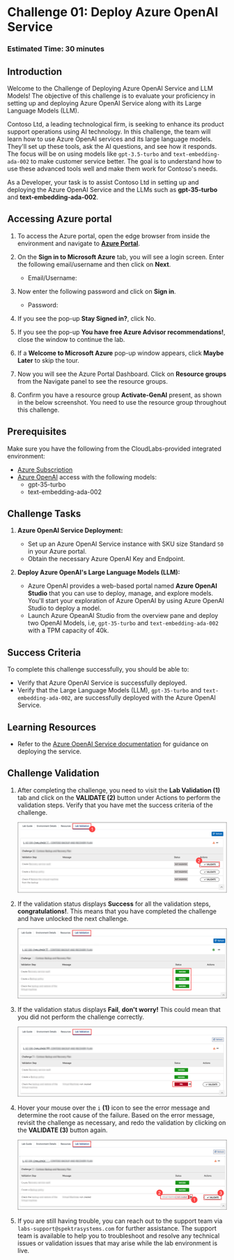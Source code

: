 # Challenge 01: Deploy Azure OpenAI Service

### Estimated Time: 30 minutes

## Introduction

Welcome to the Challenge of Deploying Azure OpenAI Service and LLM Models! The objective of this challenge is to evaluate your proficiency in setting up and deploying Azure OpenAI Service along with its Large Language Models (LLM).

Contoso Ltd, a leading technological firm, is seeking to enhance its product support operations using AI technology. In this challenge, the team will learn how to use Azure OpenAI services and its large language models. They'll set up these tools, ask the AI questions, and see how it responds. The focus will be on using models like `gpt-3.5-turbo` and `text-embedding-ada-002` to make customer service better. The goal is to understand how to use these advanced tools well and make them work for Contoso's needs.

As a Developer, your task is to assist Contoso Ltd in setting up and deploying the Azure OpenAI Service and the LLMs such as **gpt-35-turbo** and **text-embedding-ada-002**. 

## Accessing Azure portal

1. To access the Azure portal, open the edge browser from inside the environment and navigate to **[Azure Portal](https://portal.azure.com)**.

1. On the **Sign in to Microsoft Azure** tab, you will see a login screen. Enter the following email/username and then click on **Next**. 
   * Email/Username: <inject key="AzureAdUserEmail"></inject>
        
1. Now enter the following password and click on **Sign in**.
   * Password: <inject key="AzureAdUserPassword"></inject>
     
1. If you see the pop-up **Stay Signed in?**, click No.

1. If you see the pop-up **You have free Azure Advisor recommendations!**, close the window to continue the lab.

1. If a **Welcome to Microsoft Azure** pop-up window appears, click **Maybe Later** to skip the tour.
   
1. Now you will see the Azure Portal Dashboard. Click on **Resource groups** from the Navigate panel to see the resource groups.
  
1. Confirm you have a resource group **Activate-GenAI** present, as shown in the below screenshot. You need to use the **<inject key="Resource Group Name"/>** resource group throughout this challenge.

## Prerequisites

Make sure you have the following from the CloudLabs-provided integrated environment:
- [Azure Subscription](https://azure.microsoft.com/en-us/free/)
- [Azure OpenAI](https://aka.ms/oai/access) access with the following models:
  - gpt-35-turbo
  - text-embedding-ada-002

## Challenge Tasks

1. **Azure OpenAI Service Deployment:**
   - Set up an Azure OpenAI Service instance with SKU size Standard `S0` in your Azure portal.
   - Obtain the necessary Azure OpenAI Key and Endpoint.

2. **Deploy Azure OpenAI's Large Language Models (LLM):**
   - Azure OpenAI provides a web-based portal named **Azure OpenAI Studio** that you can use to deploy, manage, and explore models. You'll start your exploration of Azure OpenAI by using Azure OpenAI Studio to deploy a model.
   - Launch Azure OpeanAI Studio from the overview pane and deploy two OpenAI Models, i.e, `gpt-35-turbo` and `text-embedding-ada-002` with a TPM capacity of 40k.

## Success Criteria

To complete this challenge successfully, you should be able to:

- Verify that Azure OpenAI Service is successfully deployed.
- Verify that the Large Language Models (LLM), `gpt-35-turbo` and `text-embedding-ada-002`, are successfully deployed with the Azure OpenAI Service.

## Learning Resources

- Refer to the [Azure OpenAI Service documentation](https://learn.microsoft.com/en-us/azure/ai-services/openai/) for guidance on deploying the service.


## Challenge Validation
 
1. After completing the challenge, you need to visit the **Lab Validation (1)** tab and click on the **VALIDATE (2)** button under Actions to perform the validation steps. Verify that you have met the success criteria of the challenge. 
 
    ![](../media/validate01.png "Validation")
 
1. If the validation status displays **Success** for all the validation steps, **congratulations!**. This means that you have completed the challenge and have unlocked the next challenge.
 
     ![](../media/validate02.png "Validation")

1. If the validation status displays **Fail**, **don't worry!** This could mean that you did not perform the challenge correctly.
 
     ![](../media/validate03.png "Validation")
 
1. Hover your mouse over the `i` **(1)** icon to see the error message and determine the root cause of the failure. Based on the error message, revisit the challenge as necessary, and redo the validation by clicking on the **VALIDATE (3)** button again.

   ![](../media/validate04.png "Validation")
 
1. If you are still having trouble, you can reach out to the support team via `labs-support@spektrasystems.com` for further assistance. The support team is available to help you to troubleshoot and resolve any technical issues or validation issues that may arise while the lab environment is live.
